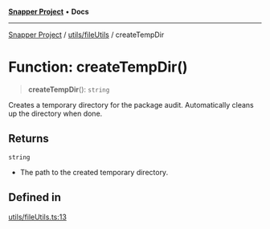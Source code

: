 [**Snapper Project**](../../../README.md) • **Docs**

***

[Snapper Project](../../../README.md) / [utils/fileUtils](../README.md) / createTempDir

# Function: createTempDir()

> **createTempDir**(): `string`

Creates a temporary directory for the package audit.
Automatically cleans up the directory when done.

## Returns

`string`

- The path to the created temporary directory.

## Defined in

[utils/fileUtils.ts:13](https://github.com/asifqatar/Snapper/blob/473061d3a37aa22179e002fb9493d3485123490b/utils/fileUtils.ts#L13)
